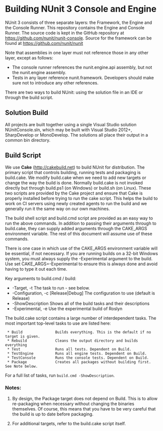 # Building NUnit 3 Console and Engine

NUnit 3 consists of three separate layers: the Framework, the Engine and the Console Runner. This
repository contains the Engine and Console Runner. The source code is kept in the GitHub repository at https://github.com/nunit/nunit-console. Source for the framework can be found at https://github.com/nunit/nunit

Note that assemblies in one layer must not reference those in any other layer, except as follows:
 * The console runner references the nunit.engine.api assembly, but not the nunit.engine assembly.
 * Tests in any layer reference nunit.framework.
Developers should make sure not to introduce any other references.

There are two ways to build NUnit: using the solution file in an IDE or through the build script.

## Solution Build

All projects are built together using a single Visual Studio solution NUnitConsole.sln, which may be
built with Visual Studio 2012+, SharpDevelop or MonoDevelop. The solutions all place their output in
a common bin directory.

## Build Script

We use **Cake** (http://cakebuild.net) to build NUnit for distribution. The primary script that controls
building, running tests and packaging is build.cake. We modify build.cake when we need to add new
targets or change the way the build is done. Normally build.cake is not invoked directly but through
build.ps1 (on Windows) or build.sh (on Linux). These two scripts are provided by the Cake project
and ensure that Cake is properly installed before trying to run the cake script. This helps the
build to work on CI servers using newly created agents to run the build and we generally run it
the same way on our own machines.

The build shell script and build.cmd script are provided as an easy way to run the above commands.
In addition to passing their arguments through to build.cake, they can supply added arguments
through the CAKE_ARGS environment variable. The rest of this document will assume use of these commands.

There is one case in which use of the CAKE_ARGS environment variable will be essential, if not necessary.
If you are running builds on a 32-bit Windows system, you must always supply the -Experimental argument
to the build. Use set CAKE_ARGS=-Experimental to ensure this is always done and avoid having to type
it out each time.

Key arguments to build.cmd / build:
 * -Target, -t <task>                 The task to run - see below.
 * -Configuration, -c [Release|Debug] The configuration to use (default is Release)
 * -ShowDescription                   Shows all of the build tasks and their descriptions
 * -Experimental, -e                  Use the experimental build of Roslyn

The build.cake script contains a large number of interdependent tasks. The most
important top-level tasks to use are listed here:

```
 * Build               Builds everything. This is the default if no target is given.
 * Rebuild             Cleans the output directory and builds everything
 * Test                Runs all tests. Dependent on Build.
 * TestEngine          Runs all engine tests. Dependent on Build.
 * TestConsole         Runs the console tests. Dependent on Build.
 * Package             Creates all packages without building first. See Note below.
```

For a full list of tasks, run `build.cmd -ShowDescription`.

### Notes:
 1. By design, the Package target does not depend on Build. This is to allow re-packaging
    when necessary without changing the binaries themselves. Of course, this means that
    you have to be very careful that the build is up to date before packaging.

 2. For additional targets, refer to the build.cake script itself.
